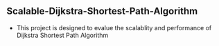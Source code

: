 ## Scalable-Dijkstra-Shortest-Path-Algorithm
* This project is designed to evalue the scalablity and performance of Dijkstra Shortest Path Algorithm